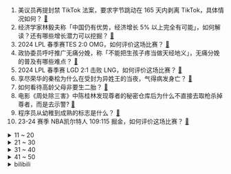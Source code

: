 1. 美议员再提封禁 TikTok 法案，要求字节跳动在 165 天内剥离 TikTok，具体情况如何？ [:link:](https://www.zhihu.com/question/647591058)
2. 经济学家林毅夫称「中国仍有优势，经济增长 5% 以上完全有可能」，如何解读？还有哪些增长潜力可以挖掘？ [:link:](https://www.zhihu.com/question/647553790)
3. 2024 LPL 春季赛TES 2:0 OMG，如何评价这场比赛？ [:link:](https://www.zhihu.com/question/647622866)
4. 政协委员呼吁推广无痛分娩，称「不能把生孩子疼当做天经地义」，无痛分娩的普及有哪些难点？ [:link:](https://www.zhihu.com/question/647599573)
5. 2024 LPL 春季赛 LGD 2:1 击败 LNG，如何评价这场比赛？ [:link:](https://www.zhihu.com/question/647576519)
6. 享尽荣华的秦桧为什么在受封为异姓王的当夜，气得病发身亡？ [:link:](https://www.zhihu.com/question/500344824)
7. 如何看待高龄父母非要生二胎？ [:link:](https://www.zhihu.com/question/647439559)
8. 电影《周处除三害》中陈桂林发现尊者的秘密仓库后为什么不直接去取枪杀掉尊者，而是去示警? [:link:](https://www.zhihu.com/question/647214048)
9. 程序员从幼稚到成熟的标志是什么？ [:link:](https://www.zhihu.com/question/642449547)
10. 23-24 赛季 NBA凯尔特人 109:115 掘金，如何评价这场比赛？ [:link:](https://www.zhihu.com/question/647551526)
<details>
<summary>11 ~ 20</summary>

11. 瑞典正式加入北约，成为其第 32 个成员国，结束 200 多年的中立政策，将对国际局势带来哪些影响？ [:link:](https://www.zhihu.com/question/647537586)
12. 尾田荣一郎说鸟山明画工太厉害，到底厉害在哪里？ [:link:](https://www.zhihu.com/question/49937813)
13. 美联航一波音客机发动机起火被迫返航，另一波音客机飞行中轮胎掉落，砸中多辆汽车，哪些信息值得关注？ [:link:](https://www.zhihu.com/question/647539627)
14. 全国政协人口资源环境委员会副主任王培安预计「今年我国出生人口会小幅增长」，哪些信息值得关注？ [:link:](https://www.zhihu.com/question/647476921)
15. 全国政协委员建议大幅提高研究生、博士研究生待遇，并下放研究生招生名额，如何看待这一建议？ [:link:](https://www.zhihu.com/question/647595802)
16. 如果我一秒能打出一百拳，能打败泰森吗？ [:link:](https://www.zhihu.com/question/590326585)
17. 人大代表呼吁「拐骗儿童罪」最高判死刑，提高量刑标准是否科学合理？能否起到抑制犯罪的作用？ [:link:](https://www.zhihu.com/question/647544722)
18. 王熙凤那么爱说笑，可是她为何从不和薛宝钗开玩笑？ [:link:](https://www.zhihu.com/question/647108012)
19. 对于体重超标的人经常因为一些话引起「情绪敏感」，有哪些「不伤身」的减重方法吗？ [:link:](https://www.zhihu.com/question/647539946)
20. 日本漫画家鸟山明因病去世享年 68 岁，著作有《龙珠》《阿拉蕾》等，你对他有哪些记忆？ [:link:](https://www.zhihu.com/question/647550746)
</details>
<details>
<summary>21 ~ 30</summary>

21. 有哪些你以为很干净，实际很脏的东西？ [:link:](https://www.zhihu.com/question/617131433)
22. 孩子顶撞挑衅妈妈，怎么办？ [:link:](https://www.zhihu.com/question/647252118)
23. 如何看待安藤樱谈《热辣滚烫》时说「虽然我还没有见过中国重制版的女主角，但我感觉我们好像已经是伙伴了」？ [:link:](https://www.zhihu.com/question/647429136)
24. 为什么旅行都要「旅行搭子」，一个人真的不适合旅行吗？ [:link:](https://www.zhihu.com/question/646983461)
25. 你的父母有没有一直想要学会的一项技能？你有没有过「培养爸妈兴趣爱好」的体验？ [:link:](https://www.zhihu.com/question/646639857)
26. 感兴趣的事情太多了，如何通过「断舍离」做到专注其中之一呢？ [:link:](https://www.zhihu.com/question/646827680)
27. 假如你穿进恐怖游戏里，要怎么做才能活下去？ [:link:](https://www.zhihu.com/question/647207882)
28. 代表建议依法恢复婚前医学检查制度，推行免费婚检，如何看待此建议？ [:link:](https://www.zhihu.com/question/647542146)
29. 你认为一名通透的女性，应该具备怎样的思维或观念？ [:link:](https://www.zhihu.com/question/645945668)
30. 为什么人喜欢用「以现在的眼光」看待「以前的自己」？有什么心理成因吗？ [:link:](https://www.zhihu.com/question/647078058)
</details>
<details>
<summary>31 ~ 40</summary>

31. Apple产品的开学优惠来了，学生党在哪里购买 Apple 产品更具性价比? [:link:](https://www.zhihu.com/question/647467197)
32. 人大代表建议分阶段延长 A 股交易时间，提高资本活跃度与国际接轨，哪些信息值得关注？ [:link:](https://www.zhihu.com/question/647595962)
33. 最高人民检察院工作报告显示，检察机关已起诉足球领域系列腐败案 15 人，如何看待？释放哪些信号？ [:link:](https://www.zhihu.com/question/647547686)
34. 到底什么是「职场倦怠」？ [:link:](https://www.zhihu.com/question/646576306)
35. 「新质生产力」能为企业发展带来什么帮助？你所在的行业有哪些「新质生产力」？ [:link:](https://www.zhihu.com/question/646989471)
36. 要是一个欧克绿皮兽人掉在地球上会发生什么？ [:link:](https://www.zhihu.com/question/65522514)
37. 有哪些适合在女神节送给女神的数码产品？ [:link:](https://www.zhihu.com/question/647544907)
38. 代表建议 APP 如果不提醒续费视作不续订，取消续费应设置「一键功能」解决，对此你怎么看？ [:link:](https://www.zhihu.com/question/647466785)
39. 如何评价《英雄联盟》里的暮光之眼·慎？ [:link:](https://www.zhihu.com/question/269767725)
40. 除了阮经天，内娱有没有可以饰演《周处除三害》中陈桂林的最佳人选？ [:link:](https://www.zhihu.com/question/646986446)
</details>
<details>
<summary>41 ~ 50</summary>

41. 最高法报告称将依法遏制高额彩礼、让婚姻始于爱，规范「知假买假」裁判标准，有哪些信息值得关注？ [:link:](https://www.zhihu.com/question/647545216)
42. 为什么经济学诺贝尔奖预测不了金融危机？ [:link:](https://www.zhihu.com/question/523298037)
43. 英伟达股价首次突破 900 美元关口，市值达 2.32 万亿美元逼近苹果，哪些信息值得关注？ [:link:](https://www.zhihu.com/question/647555861)
44. 如果网文水平在进步，怎么解释《赤心巡天》和《玄鉴仙族》这类十年前老写法的书能长期霸占畅销、月票双榜？ [:link:](https://www.zhihu.com/question/647463078)
45. 在家庭中，如果女性感到自己的意见不被重视，我们应如何有效地表达自己的感受和需求？ [:link:](https://www.zhihu.com/question/645945757)
46. 如何评价网剧《唐人街探案 2》第三案《游乐园》？ [:link:](https://www.zhihu.com/question/647183824)
47. 对黛玉来说，林家招个赘婿是不是最好的结果，书中有哪些人选？ [:link:](https://www.zhihu.com/question/647422484)
48. 拜登发表任期内最后一次国情咨文演讲，在多个议题上比对特朗普，如何看待这场演讲？哪些信息值得关注？ [:link:](https://www.zhihu.com/question/647595011)
49. 商务部部长王文涛表示，今年促消费，要「推动汽车、家电、家装厨卫等消费品以旧换新」，将带来哪些利好？ [:link:](https://www.zhihu.com/question/647427601)
50. 坚持看书的习惯给你带来了什么好处？ [:link:](https://www.zhihu.com/question/377363485)
</details><details>
<summary>bilibili</summary>

</details>